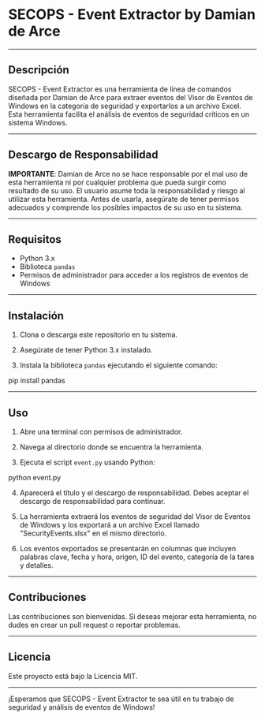 # SECOPS - Event Extractor by Damian de Arce

---

## Descripción

SECOPS - Event Extractor es una herramienta de línea de comandos diseñada por Damian de Arce para extraer eventos del Visor de Eventos de Windows en la categoría de seguridad y exportarlos a un archivo Excel. Esta herramienta facilita el análisis de eventos de seguridad críticos en un sistema Windows.

---

## Descargo de Responsabilidad

**IMPORTANTE**: Damian de Arce no se hace responsable por el mal uso de esta herramienta ni por cualquier problema que pueda surgir como resultado de su uso. El usuario asume toda la responsabilidad y riesgo al utilizar esta herramienta. Antes de usarla, asegúrate de tener permisos adecuados y comprende los posibles impactos de su uso en tu sistema.

---

## Requisitos

- Python 3.x
- Biblioteca `pandas`
- Permisos de administrador para acceder a los registros de eventos de Windows

---

## Instalación

1. Clona o descarga este repositorio en tu sistema.

2. Asegúrate de tener Python 3.x instalado.

3. Instala la biblioteca `pandas` ejecutando el siguiente comando:
   
pip install pandas


---

## Uso

1. Abre una terminal con permisos de administrador.

2. Navega al directorio donde se encuentra la herramienta.

3. Ejecuta el script `event.py` usando Python:

python event.py


4. Aparecerá el título y el descargo de responsabilidad. Debes aceptar el descargo de responsabilidad para continuar.

5. La herramienta extraerá los eventos de seguridad del Visor de Eventos de Windows y los exportará a un archivo Excel llamado "SecurityEvents.xlsx" en el mismo directorio.

6. Los eventos exportados se presentarán en columnas que incluyen palabras clave, fecha y hora, origen, ID del evento, categoría de la tarea y detalles.

---

## Contribuciones

Las contribuciones son bienvenidas. Si deseas mejorar esta herramienta, no dudes en crear un pull request o reportar problemas.

---

## Licencia

Este proyecto está bajo la Licencia MIT.

---

¡Esperamos que SECOPS - Event Extractor te sea útil en tu trabajo de seguridad y análisis de eventos de Windows!

